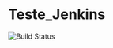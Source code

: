 # Teste_Jenkins
![Build Status](http://publisher.ordomederi.com:8080/buildStatus/icon?job=New_notification_test/master)
